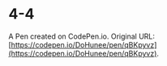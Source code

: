 # 4-4

A Pen created on CodePen.io. Original URL: [https://codepen.io/DoHunee/pen/qBKpyvz](https://codepen.io/DoHunee/pen/qBKpyvz).


